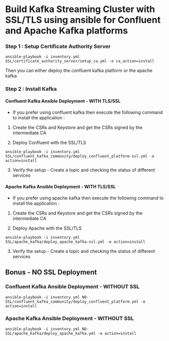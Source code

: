 # Build Kafka Streaming Cluster with SSL/TLS using ansible for Confluent and Apache Kafka platforms




### Step 1 :  Setup Certificate Authority Server


```
ansible-playbook -i inventory.yml SSL/certificate_authority_server/setup_ca.yml -e ca_action=install

```

Then you can either deploy the confluent kafka platform or the apache kafka 

### Step 2 : Install Kafka 

####  Confluent Kafka Ansible Deployment - WITH TLS/SSL 
* If you prefer using confluent kafka then execute the following command to install the application : 

1. Create the CSRs and Keystore and get the CSRs signed by the intermediate CA




2. Deploy Confluent with the SSL/TLS 

```
ansible-playbook -i inventory.yml SSL/confluent_kafka_community/deploy_confluent_platform-ssl.yml -e action=install

```

3. Verify the setup - Create a topic and checking the status of different services





####  Apache Kafka  Ansible Deployment - WITH TLS/SSL

* If you prefer using apache kafka  then execute the following command to install the application : 


1. Create the CSRs and Keystore and get the CSRs signed by the intermediate CA



2. Deploy Apache with the SSL/TLS 


```
ansible-playbook -i inventory.yml SSL/apache_kafka/deploy_apache_kafka-ssl.yml -e action=install
```

3. Verify the setup - Create a topic and checking the status of different services


## Bonus - NO SSL Deployment 

### Confluent Kafka Ansible Deployment - WITHOUT SSL



```
ansible-playbook -i inventory.yml NO-SSL/confluent_kafka_community/deploy_confluent_platform.yml -e action=install

```


### Apache Kafka Ansible Deployment - WITHOUT SSL



```
ansible-playbook -i inventory.yml NO-SSL/apache_kafka/deploy_apache_kafka.yml -e action=install

```

